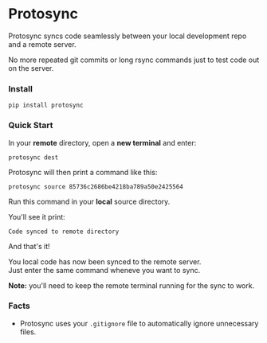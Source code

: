 # Protosync

Protosync syncs code seamlessly between your local development repo and a remote server. 

No more repeated git commits or long rsync commands just to test code out on the server.


### Install
```
pip install protosync
```


### Quick Start

In your **remote** directory, open a **new terminal** and enter:
```
protosync dest
```
Protosync will then print a command like this:
```
protosync source 85736c2686be4218ba789a50e2425564
```
Run this command in your **local** source directory.
 
You'll see it print:
```
Code synced to remote directory
```

And that's it! 

You local code has now been synced to the remote server.  
Just enter the same command wheneve you want to sync.

**Note:** you'll need to keep the remote terminal running for the sync to work.

### Facts

* Protosync uses your ```.gitignore``` file to automatically ignore unnecessary files.

